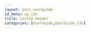 ```yaml
---
layout: post_userguide
id_menu: ug_cdn
title: Custom Header
categories: [UserGuide,UserGuide_Cdn]
---
```

